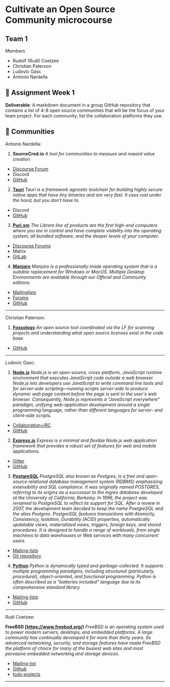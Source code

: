 # Cultivate an Open Source Community microcourse
## Team 1
Members
- Rudolf (Rudi) Coetzee
- Christian Paterson
- Ludovic Gasc
- Antonio Nardella

:dart: Assignment Week 1
---
**Deliverable**: A markdown document in a group GitHub repository that contains a list of 4-8 open source communities that will be the focus of your team project. For each community, list the collaboration platforms they use.


:busts_in_silhouette: Communities
---
Antonio Nardella:

1. **SourceCred.io**
*A tool for communities to measure and reward value creation*

- [Discourse Forum](https://discourse.sourcecred.io/)
- Discord
- [GitHub](https://github.com/sourcecred)

2. **[Tauri](https://tauri.studio/)**
*Tauri is a framework agnostic toolchain for building highly secure native apps that have tiny binaries and are very fast. It uses rust under the hood, but you don’t have to.*

- Discord
- [GitHub](https://github.com/tauri-apps)

3. **[Puri.sm](https://puri.sm)**
*The Librem line of products are the first high-end computers where you are in control and have complete visibility into the operating system, all bundled software, and the deeper levels of your computer.*

- [Discourse Forums](https://forums.puri.sm/)
- Matrix
- [GitLab](https://source.puri.sm/public)

4. **[Manjaro](https://manjaro.org/)**
*Manjaro is a professionally made operating system that is a suitable replacement for Windows or MacOS. Multiple Desktop Environments are available through our Official and Community editions.*

- [Mailinglists](https://lists.manjaro.org/mailman/listinfo/manjaro-security)
- [Forums](https://forum.manjaro.org/)
- [GitHub](https://gitlab.manjaro.org/explore/groups)


---
Christian Paterson:

1. **[Fossology](https://www.fossology.org)**
*An open source tool coordinated via the LF for scanning projects and understanding what open source licenses exist in the code base*

- [GitHub](https://github.com/fossology/fossology)

---
Ludovic Gasc:

1. **[Node.js](https://nodejs.org/en/)**
*Node.js is an open-source, cross-platform, JavaScript runtime environment that executes JavaScript code outside a web browser. Node.js lets developers use JavaScript to write command line tools and for server-side scripting—running scripts server-side to produce dynamic web page content before the page is sent to the user's web browser. Consequently, Node.js represents a "JavaScript everywhere" paradigm, unifying web-application development around a single programming language, rather than different languages for server- and client-side scripts.*
- [Collaboration+IRC](https://nodejs.org/en/get-involved/)
- [GitHub](https://github.com/nodejs/node)

2. **[Express.js](https://expressjs.com/)**
*Express is a minimal and flexible Node.js web application framework that provides a robust set of features for web and mobile applications.*
- [Gitter](https://gitter.im/expressjs/express)
- [GitHub](https://github.com/expressjs/express)

3. **[PostgreSQL](https://www.postgresql.org/)**
*PostgreSQL also known as Postgres, is a free and open-source relational database management system (RDBMS) emphasizing extensibility and SQL compliance. It was originally named POSTGRES, referring to its origins as a successor to the Ingres database developed at the University of California, Berkeley. In 1996, the project was renamed to PostgreSQL to reflect its support for SQL. After a review in 2007, the development team decided to keep the name PostgreSQL and the alias Postgres.
PostgreSQL features transactions with Atomicity, Consistency, Isolation, Durability (ACID) properties, automatically updatable views, materialized views, triggers, foreign keys, and stored procedures. It is designed to handle a range of workloads, from single machines to data warehouses or Web services with many concurrent users.*
- [Mailing-lists](https://www.postgresql.org/list/)
- [Git repository](https://git.postgresql.org/gitweb/?p=postgresql.git)

4. **[Python](https://www.python.org/)**
*Python is dynamically typed and garbage-collected. It supports multiple programming paradigms, including structured (particularly, procedural), object-oriented, and functional programming. Python is often described as a "batteries included" language due to its comprehensive standard library.*
- [Mailing-lists](https://www.python.org/community/lists/)
- [GitHub](https://github.com/python/cpython)

---
Rudi Coetzee:

**FreeBSD [https://www.freebsd.org/)** 
*FreeBSD is an operating system used to power modern servers, desktops, and embedded platforms. A large community has continually developed it for more than thirty years. Its advanced networking, security, and storage features have made FreeBSD the platform of choice for many of the busiest web sites and most pervasive embedded networking and storage devices.*
- [Mailing-list](https://www.freebsd.org/doc/en_US.ISO8859-1/articles/contributors/staff-committers.html)
- [Github](https://www.freebsd.org/platforms/)
- [todo projects](https://wiki.freebsd.org/IdeasPage)

---
